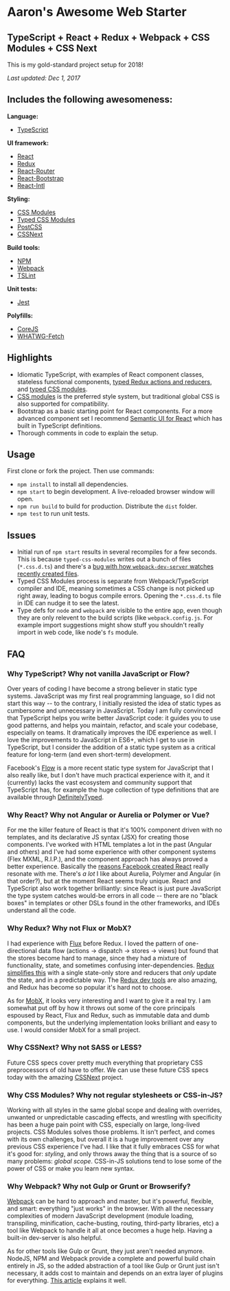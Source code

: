 # Aaron's Awesome Web Starter
## TypeScript + React + Redux + Webpack + CSS Modules + CSS Next

This is my gold-standard project setup for 2018!

*Last updated: Dec 1, 2017*

## Includes the following awesomeness:

**Language:**
- [TypeScript](http://www.typescriptlang.org/)

**UI framework:** 
- [React](https://facebook.github.io/react/)
- [Redux](https://github.com/reactjs/redux)
- [React-Router](https://github.com/reactjs/react-router)
- [React-Bootstrap](https://react-bootstrap.github.io/)
- [React-Intl](https://github.com/yahoo/react-intl)

**Styling:** 
- [CSS Modules](https://github.com/css-modules/css-modules)
- [Typed CSS Modules](https://github.com/Quramy/typed-css-modules)
- [PostCSS](https://github.com/postcss/postcss)
- [CSSNext](http://cssnext.io/)

**Build tools:**
- [NPM](https://www.npmjs.com/)
- [Webpack](https://webpack.js.org/)
- [TSLint](https://palantir.github.io/tslint/)

**Unit tests:**
- [Jest](https://facebook.github.io/jest/)

**Polyfills:**
- [CoreJS](https://github.com/zloirock/core-js)
- [WHATWG-Fetch](https://github.com/github/fetch)

## Highlights

- Idiomatic TypeScript, with examples of React component classes, stateless functional components, [typed Redux actions and reducers](https://medium.com/@martin_hotell/redux-typescript-typed-actions-with-less-keystrokes-d984063901d), and [typed CSS modules](https://github.com/Quramy/typed-css-modules).
- [CSS modules](https://github.com/css-modules/css-modules) is the preferred style system, but traditional global CSS is also supported for compatibility.
- Bootstrap as a basic starting point for React components. For a more advanced component set I recommend [Semantic UI for React](https://react.semantic-ui.com) which has built in TypeScript definitions.
- Thorough comments in code to explain the setup.

## Usage

First clone or fork the project. Then use commands:

- `npm install` to install all dependencies.
- `npm start` to begin development. A live-reloaded browser window will open.
- `npm run build` to build for production. Distribute the `dist` folder.
- `npm test` to run unit tests.

## Issues

- Initial run of `npm start` results in several recompiles for a few seconds. This is because `typed-css-modules` writes out a bunch of files (`*.css.d.ts`) and there's a [bug with how `webpack-dev-server` watches recently created files](https://github.com/webpack/watchpack/issues/25).
- Typed CSS Modules process is separate from Webpack/TypeScript compiler and IDE, meaning sometimes a CSS change is not picked up right away, leading to bogus compile errors. Opening the `*.css.d.ts` file in IDE can nudge it to see the latest.
- Type defs for `node` and `webpack` are visible to the entire app, even though they are only relevent to the build scripts (like `webpack.config.js`. For example import suggestions might show stuff you shouldn't really import in web code, like node's `fs` module. 

## FAQ

### Why **TypeScript**? Why not vanilla JavaScript or Flow?

Over years of coding I have become a strong believer in static type systems. JavaScript was my first real programming language, so I did not start this way -- to the contrary, I initially resisted the idea of static types as cumbersome and unnecessary in JavaScript. Today I am fully convinced that TypeScript helps you write better JavaScript code: it guides you to use good patterns, and helps you maintain, refactor, and scale your codebase, especially on teams. It dramatically improves the IDE experience as well. I love the improvements to JavaScript in ES6+, which I get to use in TypeScript, but I consider the addition of a static type system as a critical feature for long-term (and even short-term) development. 

Facebook's [Flow](https://github.com/facebook/flow) is a more recent static type system for JavaScript that I also really like, but I don't have much practical experience with it, and it (currently) lacks the vast ecosystem and community support that TypeScript has, for example the huge collection of type definitions that are available through [DefinitelyTyped](https://github.com/DefinitelyTyped/DefinitelyTyped). 

### Why **React**? Why not Angular or Aurelia or Polymer or Vue?

For me the killer feature of React is that it's 100% component driven with no templates, and its declarative JS syntax (JSX) for creating those components. I've worked with HTML templates a lot in the past (Angular and others) and I've had some experience with other component systems (Flex MXML, R.I.P.), and the component approach has always proved a better experience. Basically the [reasons Facebook created React](https://reactjs.org/blog/2013/06/05/why-react.html) really resonate with me. There's *a lot* I like about Aurelia, Polymer and Angular (in that order?), but at the moment React seems truly unique. React and TypeScript also work together brilliantly: since React is just pure JavaScript the type system catches would-be errors in all code -- there are no "black boxes" in templates or other DSLs found in the other frameworks, and IDEs understand all the code.

### Why **Redux**? Why not Flux or MobX?

I had experience with [Flux](https://facebook.github.io/flux/) before Redux. I loved the pattern of one-directional data flow (actions -> dispatch -> stores -> views) but found that the stores become hard to manage, since they had a mixture of functionality, state, and sometimes confusing inter-dependencies. [Redux simplifies this](https://stackoverflow.com/a/32920459/2225281) with a single state-only store and reducers that *only* update the state, and in a predictable way. The [Redux dev tools](https://github.com/gaearon/redux-devtools) are also amazing, and Redux has become so popular it's hard not to choose.

As for [MobX](https://github.com/mobxjs/mobx), it looks very interesting and I want to give it a real try. I am somewhat put off by how it throws out some of the core principals espoused by React, Flux and Redux, such as immutable data and dumb components, but the underlying implementation looks brilliant and easy to use. I would consider MobX for a small project.

### Why **CSSNext**? Why not SASS or LESS?

Future CSS specs cover pretty much everything that proprietary CSS preprocessors of old have to offer. We can use these future CSS specs today with the amazing [CSSNext](http://cssnext.io/) project.

### Why **CSS Modules**? Why not regular stylesheets or CSS-in-JS?

Working with all styles in the same global scope and dealing with overrides, unwanted or unpredictable cascading effects, and wrestling with specificity has been a huge pain point with CSS, especially on large, long-lived projects. CSS Modules solves those problems. It isn't perfect, and comes with its own challenges, but overall it is a huge improvement over any previous CSS experience I've had. I like that it fully embraces CSS for what it's good for: *styling*, and only throws away the thing that is a source of so many problems: *global scope*. CSS-in-JS solutions tend to lose some of the power of CSS or make you learn new syntax.

### Why **Webpack**? Why not Gulp or Grunt or Browserify?

[Webpack](https://webpack.js.org/) can be hard to approach and master, but it's powerful, flexible, and smart: everything "just works" in the browser. With all the necessary complexities of modern JavaScript development (module loading, transpiling, minification, cache-busting, routing, third-party libraries, etc) a tool like Webpack to handle it all at once becomes a huge help. Having a built-in dev-server is also helpful.

As for other tools like Gulp or Grunt, they just aren't needed anymore. NodeJS, NPM and Webpack provide a complete and powerful build chain entirely in JS, so the added abstraction of a tool like Gulp or Grunt just isn't necessary, it adds cost to maintain and depends on an extra layer of plugins for everything. [This article](https://medium.freecodecamp.org/why-i-left-gulp-and-grunt-for-npm-scripts-3d6853dd22b8) explains it well. 